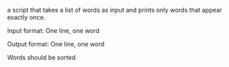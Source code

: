  a script that takes a list of words as input and prints only words that appear exactly once.



Input format: One line, one word

Output format: One line, one word

Words should be sorted
